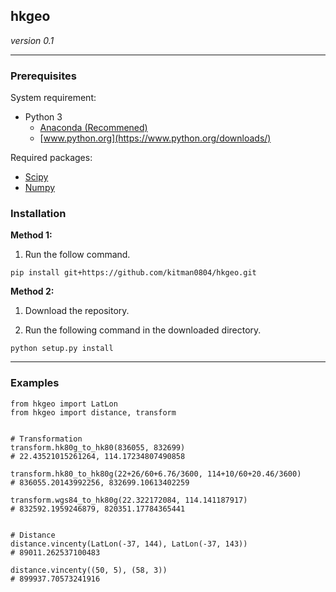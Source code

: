 ## hkgeo

*version 0.1*

---

### Prerequisites

System requirement:
- Python 3
  - [Anaconda (Recommened)](https://www.continuum.io/downloads)
  - [www.python.org](https://www.python.org/downloads/)

Required packages:
- [Scipy](https://www.scipy.org/)
- [Numpy](http://www.numpy.org/)

### Installation

**Method 1:**

1. Run the follow command.

```
pip install git+https://github.com/kitman0804/hkgeo.git
```

**Method 2:**

1. Download the repository.

2. Run the following command in the downloaded directory.

```
python setup.py install
```

---

### Examples

```
from hkgeo import LatLon
from hkgeo import distance, transform


# Transformation
transform.hk80g_to_hk80(836055, 832699)
# 22.43521015261264, 114.17234807490858

transform.hk80_to_hk80g(22+26/60+6.76/3600, 114+10/60+20.46/3600)
# 836055.20143992256, 832699.10613402259

transform.wgs84_to_hk80g(22.322172084, 114.141187917)
# 832592.1959246879, 820351.17784365441


# Distance
distance.vincenty(LatLon(-37, 144), LatLon(-37, 143))
# 89011.262537100483

distance.vincenty((50, 5), (58, 3))
# 899937.70573241916
```

